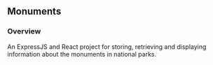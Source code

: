 ## Monuments
### Overview
An ExpressJS and React project for storing, retrieving and displaying information about the monuments in national parks.
